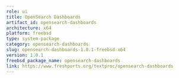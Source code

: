 ```yaml
---
role: ui
title: OpenSearch Dashboards
artifact_id: opensearch-dashboards
architecture: x64
platform: freebsd
type: system-package
category: opensearch-dashboards
slug: opensearch-dashboards-1.0.1-freebsd-x64
version: 1.0.1
freebsd_package_name: opensearch-dashboards
link: https://www.freshports.org/textproc/opensearch-dashboards
---
```

